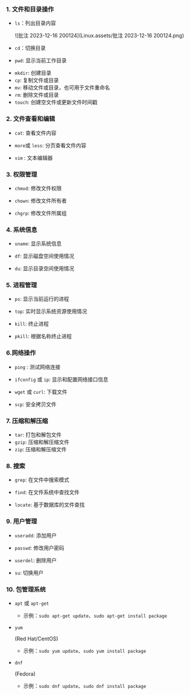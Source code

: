 ###  1. 文件和目录操作

+ `ls`：列出目录内容

  ![批注 2023-12-16 200124](Linux.assets/批注 2023-12-16 200124.png)

+ `cd`：切换目录

  

+ `pwd`: 显示当前工作目录

- `mkdir`: 创建目录
- `cp`: 复制文件或目录
- `mv`: 移动文件或目录，也可用于文件重命名
- `rm`: 删除文件或目录
- `touch`: 创建空文件或更新文件时间戳

### 2. 文件查看和编辑

- `cat`: 查看文件内容

- `more`或 `less`: 分页查看文件内容

- `vim` : 文本编辑器

### 3. 权限管理

- `chmod`: 修改文件权限

- `chown`: 修改文件所有者

- `chgrp`: 修改文件所属组

### 4. 系统信息

- `uname`: 显示系统信息
  
- `df`: 显示磁盘空间使用情况
  
- `du`: 显示目录空间使用情况
###  5. 进程管理
+ `ps`: 显示当前运行的进程

- `top`: 实时显示系统资源使用情况

- `kill`: 终止进程
  
- `pkill`: 根据名称终止进程

### 6.网络操作

+ `ping` : 测试网络连接

- `ifconfig` 或 `ip`: 显示和配置网络接口信息

- `wget` 或 `curl`: 下载文件

- `scp`: 安全拷贝文件

### 7. 压缩和解压缩

- `tar`: 打包和解包文件
- `gzip`: 压缩和解压缩文件
- `zip`: 压缩和解压缩文件

### 8. 搜索

- `grep`: 在文件中搜索模式
  
- `find`: 在文件系统中查找文件
  
- `locate`: 基于数据库的文件查找

### 9. 用户管理

+ `useradd`: 添加用户

- `passwd`: 修改用户密码

- `userdel`: 删除用户

- `su`: 切换用户

### 10. 包管理系统

- `apt` 或 `apt-get`
  
  - 示例：`sudo apt-get update`、`sudo apt-get install package`

- `yum`
  
   (Red Hat/CentOS)

  - 示例：`sudo yum update`、`sudo yum install package`

- `dnf`
  
   (Fedora)

  - 示例：`sudo dnf update`、`sudo dnf install package`